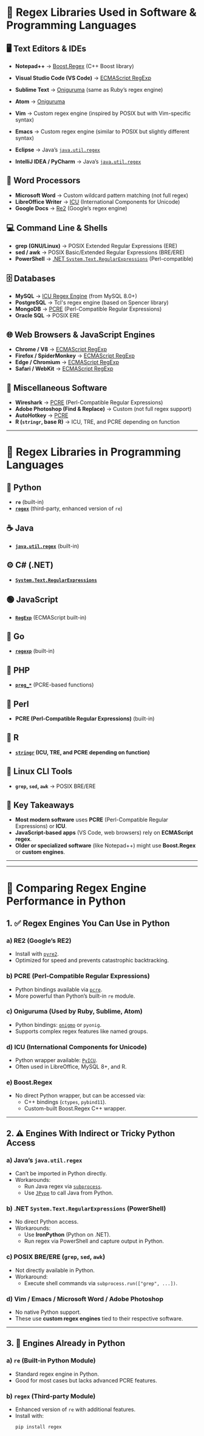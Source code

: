 # 📌 **Regex Libraries Used in Software & Programming Languages**

## **🖥️ Text Editors & IDEs**
- **Notepad++** → [Boost.Regex](https://www.boost.org/doc/libs/1_81_0/libs/regex/doc/html/index.html) (C++ Boost library)
- **Visual Studio Code (VS Code)** → [ECMAScript RegExp](https://developer.mozilla.org/en-US/docs/Web/JavaScript/Guide/Regular_expressions)

- **Sublime Text** → [Oniguruma](https://github.com/kkos/oniguruma) (same as Ruby’s regex engine)
- **Atom** → [Oniguruma](https://github.com/kkos/oniguruma)
- **Vim** → Custom regex engine (inspired by POSIX but with Vim-specific syntax)
- **Emacs** → Custom regex engine (similar to POSIX but slightly different syntax)
- **Eclipse** → Java’s [`java.util.regex`](https://docs.oracle.com/javase/8/docs/api/java/util/regex/package-summary.html)
- **IntelliJ IDEA / PyCharm** → Java’s [`java.util.regex`](https://docs.oracle.com/javase/8/docs/api/java/util/regex/package-summary.html)

## **📄 Word Processors**
- **Microsoft Word** → Custom wildcard pattern matching (not full regex)
- **LibreOffice Writer** → [ICU](https://icu.unicode.org/) (International Components for Unicode)
- **Google Docs** → [Re2](https://github.com/google/re2) (Google’s regex engine)

## **💻 Command Line & Shells**
- **grep (GNU/Linux)** → POSIX Extended Regular Expressions (ERE)
- **sed / awk** → POSIX Basic/Extended Regular Expressions (BRE/ERE)
- **PowerShell** → [.NET `System.Text.RegularExpressions`](https://learn.microsoft.com/en-us/dotnet/api/system.text.regularexpressions) (Perl-compatible)

## **🗄️ Databases**
- **MySQL** → [ICU Regex Engine](https://icu.unicode.org/) (from MySQL 8.0+)
- **PostgreSQL** → Tcl's regex engine (based on Spencer library)
- **MongoDB** → [PCRE](https://www.pcre.org/) (Perl-Compatible Regular Expressions)
- **Oracle SQL** → POSIX ERE

## **🌐 Web Browsers & JavaScript Engines**
- **Chrome / V8** → [ECMAScript RegExp](https://developer.mozilla.org/en-US/docs/Web/JavaScript/Guide/Regular_expressions)
- **Firefox / SpiderMonkey** → [ECMAScript RegExp](https://developer.mozilla.org/en-US/docs/Web/JavaScript/Guide/Regular_expressions)
- **Edge / Chromium** → [ECMAScript RegExp](https://developer.mozilla.org/en-US/docs/Web/JavaScript/Guide/Regular_expressions)
- **Safari / WebKit** → [ECMAScript RegExp](https://developer.mozilla.org/en-US/docs/Web/JavaScript/Guide/Regular_expressions)

## **🔧 Miscellaneous Software**
- **Wireshark** → [PCRE](https://www.pcre.org/) (Perl-Compatible Regular Expressions)
- **Adobe Photoshop (Find & Replace)** → Custom (not full regex support)
- **AutoHotkey** → [PCRE](https://www.pcre.org/)
- **R (`stringr`, base R)** → ICU, TRE, and PCRE depending on function

---

# **📜 Regex Libraries in Programming Languages**

## **🐍 Python**
- **`re`** (built-in)
- **[`regex`](https://pypi.org/project/regex/)** (third-party, enhanced version of `re`)

## **☕ Java**
- **[`java.util.regex`](https://docs.oracle.com/javase/8/docs/api/java/util/regex/package-summary.html)** (built-in)

## **⚙️ C# (.NET)**
- **[`System.Text.RegularExpressions`](https://learn.microsoft.com/en-us/dotnet/api/system.text.regularexpressions)**

## **🟢 JavaScript**
- **[`RegExp`](https://developer.mozilla.org/en-US/docs/Web/JavaScript/Reference/Global_Objects/RegExp)** (ECMAScript built-in)

## **🐹 Go**
- **[`regexp`](https://pkg.go.dev/regexp)** (built-in)

## **🐘 PHP**
- **[`preg_*`](https://www.php.net/manual/en/ref.pcre.php)** (PCRE-based functions)

## **🐪 Perl**
- **PCRE (Perl-Compatible Regular Expressions)** (built-in)

## **🔵 R**
- **[`stringr`](https://cran.r-project.org/web/packages/stringr/index.html) (ICU, TRE, and PCRE depending on function)**

## **🐧 Linux CLI Tools**
- **`grep`, `sed`, `awk`** → POSIX BRE/ERE

## **📝 Key Takeaways**
- **Most modern software** uses **PCRE** (Perl-Compatible Regular Expressions) or **ICU**.
- **JavaScript-based apps** (VS Code, web browsers) rely on **ECMAScript regex**.
- **Older or specialized software** (like Notepad++) might use **Boost.Regex** or **custom engines**.


---

---


# 📌 Comparing Regex Engine Performance in Python

## 1. ✅ Regex Engines You Can Use in Python

### a) **RE2 (Google’s RE2)**
- Install with [`pyre2`](https://pypi.org/project/re2/).
- Optimized for speed and prevents catastrophic backtracking.

### b) **PCRE (Perl-Compatible Regular Expressions)**
- Python bindings available via [`pcre`](https://pypi.org/project/pcre/).
- More powerful than Python’s built-in `re` module.

### c) **Oniguruma (Used by Ruby, Sublime, Atom)**
- Python bindings: [`onigmo`](https://github.com/kkos/oniguruma) or `pyonig`.
- Supports complex regex features like named groups.

### d) **ICU (International Components for Unicode)**
- Python wrapper available: [`PyICU`](https://pypi.org/project/PyICU/).
- Often used in LibreOffice, MySQL 8+, and R.

### e) **Boost.Regex**
- No direct Python wrapper, but can be accessed via:
  - C++ bindings (`ctypes`, `pybind11`).
  - Custom-built Boost.Regex C++ wrapper.

---

## 2. ⚠️ Engines With Indirect or Tricky Python Access

### a) **Java’s `java.util.regex`**
- Can’t be imported in Python directly.
- Workarounds:
  - Run Java regex via [`subprocess`](https://docs.python.org/3/library/subprocess.html).
  - Use [`JPype`](https://pypi.org/project/JPype1/) to call Java from Python.

### b) **.NET `System.Text.RegularExpressions` (PowerShell)**
- No direct Python access.
- Workarounds:
  - Use **IronPython** (Python on .NET).
  - Run regex via PowerShell and capture output in Python.

### c) **POSIX BRE/ERE (`grep`, `sed`, `awk`)**
- Not directly available in Python.
- Workaround:
  - Execute shell commands via `subprocess.run(["grep", ...])`.

### d) **Vim / Emacs / Microsoft Word / Adobe Photoshop**
- No native Python support.
- These use **custom regex engines** tied to their respective software.

---

## 3. 🐍 Engines Already in Python

### a) **`re` (Built-in Python Module)**
- Standard regex engine in Python.
- Good for most cases but lacks advanced PCRE features.

### b) **`regex` (Third-party Module)**
- Enhanced version of `re` with additional features.
- Install with:  
  ```bash
  pip install regex
